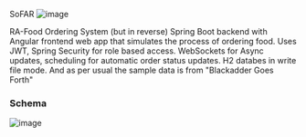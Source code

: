 SoFAR
![image](https://github.com/user-attachments/assets/7a992725-bf04-46fb-9502-4443b51f6903)


RA-Food Ordering System (but in reverse)
Spring Boot backend with Angular frontend web app that simulates the process of ordering food. Uses JWT, Spring Security for role based access. WebSockets for Async updates, scheduling for automatic order status updates. H2 databes in write file mode. And as per usual the sample data is from "Blackadder Goes Forth"


### Schema
![image](https://github.com/user-attachments/assets/4012041e-583e-45a7-8cde-e32a33fabac6)
